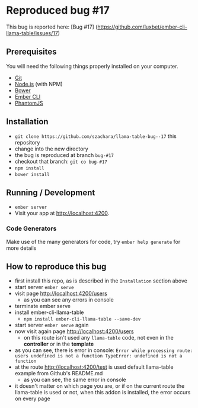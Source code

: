 # Reproduced bug #17

This bug is reported here: [Bug #17] (https://github.com/luxbet/ember-cli-llama-table/issues/17)

## Prerequisites

You will need the following things properly installed on your computer.

* [Git](http://git-scm.com/)
* [Node.js](http://nodejs.org/) (with NPM)
* [Bower](http://bower.io/)
* [Ember CLI](http://www.ember-cli.com/)
* [PhantomJS](http://phantomjs.org/)

## Installation

* `git clone https://github.com/szachara/llama-table-bug--17` this repository
* change into the new directory
* the bug is reproduced at branch `bug-#17`
* checkout that branch: `git co bug-#17`
* `npm install`
* `bower install`

## Running / Development

* `ember server`
* Visit your app at [http://localhost:4200](http://localhost:4200).

### Code Generators

Make use of the many generators for code, try `ember help generate` for more details

## How to reproduce this bug

- first install this repo, as is described in the `Installation` section above
- start server `ember serve`
- visit page [http://localhost:4200/users](http://localhost:4200/users)
  - as you can see any errors in console
- terminate ember serve
- install ember-cli-llama-table
  - `npm install ember-cli-llama-table --save-dev`
- start server `ember serve` again
- now visit again page [http://localhost:4200/users](http://localhost:4200/users)
  - on this route isn't used any `llama-table` code, not even in the __controller__ or in the __template__
- as you can see, there is error in console: `Error while processing route: users undefined is not a function TypeError: undefined is not a function`
- at the route [http://localhost:4200/test](http://localhost:4200/test) is used default llama-table example from Github's README.md
  - as you can see, the same error in console
- it doesn't matter on which page you are, or if on the current route the llama-table is used or not, when this addon is installed, the error occurs on every page
